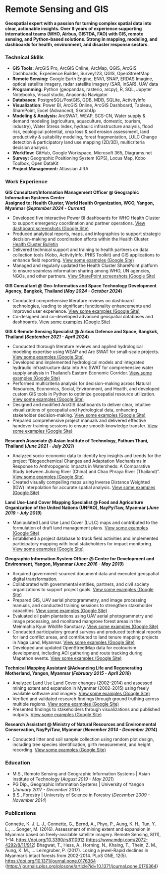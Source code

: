 # Remote Sensing and GIS

#### Geospatial expert with a passion for turning complex spatial data into clear, actionable insights. Over 9 years of experience supporting international teams (WHO, Airbus, GISTDA, FAO) with GIS, remote sensing, and Python-based solutions. Strong in mapping, modeling, and dashboards for health, environment, and disaster response sectors.

### Technical Skills
- **GIS Tools:** ArcGIS Pro, ArcGIS Online, ArcMap, QGIS, ArcGIS Dashboards, Experience Builder, Survey123, QGIS, OpenStreetMap
- **Remote Sensing:** Google Earth Engine, ENVI, SNAP, ERDAS Imagine, optical satellite imagery, radar satellite imagery (SAR, InSAR), UAV data
- **Programming:** Python (geopandas, rasterio, arcpy), R, SQL, Jupyter Notebooks, Visual studio, Anaconda Navigator
- **Databases:** PostgreSQL/PostGIS, GDB, MDB, SQLite, ActivityInfo
- **Visualization:** Power BI, ArcGIS Online, ArcGIS Dashboard, Tableau, SharePoint, Excel (Advanced), SketchUp
- **Modeling & Analysis:** ArcSWAT, WEAP, SCS-CN, Water supply & demand modeling (agriculture, aquaculture, domestic, tourism, industry), Water Stress Index, hydraulic infrastructure analysis, flood risk, ecological potential, crop loss & soil erosion assessment, land productivity & suitability modeling, forest fragmentation, LULC Change detection & participatory land use mapping (2D/3D), multicriteria decision analysis
- **Workflow:** GitHub, Google Workspace, Microsoft 365, Diagrams.net
- **Survey:** Geographic Positioning System (GPS), Locus Map, Kobo Toolbox, Open DataKit
- **Project Management:** Atlassian JIRA

### Work Experience
**GIS Consultant/Information Management Officer @ Geographic Information Systems Center**  
**Assigned to: Health Cluster, World Health Organization, WCO, Yangon, Myanmar (_September 2024 - Current_)**
- Developed five interactive Power BI dashboards for WHO Health Cluster to support emergency coordination and partner operations. [View dashboard screenshots (Google Site)](https://sites.google.com/view/health-cluster-who-dashboards/home?authuser=0) 
- Produced analytical reports, maps, and infographics to support strategic decision-making and coordination efforts within the Health Cluster. [Health Cluster Bulletin](https://healthcluster.who.int/countries-and-regions/myanmar/key-resources)
- Delivered technical support and training to health partners on data collection tools (Kobo, ActivityInfo, PHIS Toolkit) and GIS applications to enhance field reporting. [View some examples (Google Site)]()
- Managed and regularly updated the Health Cluster SharePoint platform to ensure seamless information sharing among WHO, UN agencies, NGOs, and other partners. [View SharePoint screenshots (Google Site)]()

**GIS Consultant @ Geo-Informatics and Space Technology Development Agency, Bangkok, Thailand (_May 2024 - October 2024_)**
- Conducted comprehensive literature reviews on dashboard technologies, leading to significant functionality enhancements and improved user experience. [View some examples (Google Site)]()
- Co-designed and co-developed advanced geospatial databases and dashboards. [View some examples (Google Site)]()

**GIS & Remote Sensing Specialist @ Airbus Defence and Space, Bangkok, Thailand (_September 2021 - April 2024_)**
- Conducted thorough literature reviews and applied hydrological modeling expertise using WEAP and Arc SWAT for small-scale projects. [View some examples (Google Site)]()
- Developed and implemented hydrological models and integrated hydraulic infrastructure data into Arc SWAT for comprehensive water supply analysis in Thailand’s Eastern Economic Corridor. [View some examples (Google Site)]()
- Performed multicriteria analysis for decision-making across Natural Resources, Economics, Social, Environment, and Health, and developed custom GIS tools in Python to optimize geospatial resource utilization. [View some examples (Google Site)]()
- Designed and modified ArcGIS dashboards to deliver clear, intuitive visualizations of geospatial and hydrological data, enhancing stakeholder decision-making. [View some examples (Google Site)]()
- Prepared comprehensive project manuals and delivered effective handover training sessions to ensure smooth knowledge transfer. [View some examples (Google Site)]()

**Research Associate @ Asian Institute of Technology, Pathum Thani, Thailand (_June 2021 - July 2021_)**
- Analyzed socio-economic data to identify key insights and trends for the project “Biogeochemical Changes and Adaptation Mechanisms in Response to Anthropogenic Impacts in Watersheds: A Comparative Study between Jiulong River (China) and Chao Phraya River (Thailand)”. [View some examples (Google Site)]()
- Created visually compelling maps using Inverse Distance Weighted (IDW) interpolation for accurate spatial analysis. [View some examples (Google Site)]()

**Land Use-Land Cover Mapping Specialist @ Food and Agriculture Organization of the United Nations (UNFAO), NayPyiTaw, Myanmar (_June 2019 - July 2019_)**
- Manipulated Land Use Land Cover (LULC) maps and contributed to the formulation of draft land management plans. [View some examples (Google Site)]()
- Established a project database to track field activities and implemented participatory mapping with local stakeholders for impact monitoring. [View some examples (Google Site)]()

**Geographic Information System Officer @ Centre for Development and Environment, Yangon, Myanmar (_June 2016 - May 2019_)**
- Acquired government-sourced document data and executed geospatial digital transformation.
- Collaborated with governmental entities, partners, and civil society organizations to support project goals. [View some examples (Google Site)]()
- Prepared GIS, UAV aerial photogrammetry, and image processing manuals, and conducted training sessions to strengthen stakeholder capacities. [View some examples (Google Site)]()
- Evaluated oil palm plantations using UAV aerial photogrammetry and image processing, and monitored mangrove forest areas in the Meinmahla Kyun Wildlife Sanctuary. [View some examples (Google Site)]()
- Conducted participatory ground surveys and produced technical reports for land conflict areas, and contributed to land tenure mapping projects in Naga Land, Myanmar. [View some examples (Google Site)]()
- Developed and updated OpenStreetMap data for ecotourism development, including AOI gathering and route tracking during Mapathon events. [View some examples (Google Site)]()

**Technical Mapping Assistant @Advancing Life and Regenerating Motherland, Yangon, Myanmar (_February 2015 - April 2016_)**
- Analyzed Land Use Land Cover changes (2002–2014) and assessed mining extent and expansion in Myanmar (2002–2015) using freely available software and imagery. [View some examples (Google Site)]()
- Verified and validated research findings through ground truthing across multiple regions. [View some examples (Google Site)]()
- Presented findings to stakeholders through visualizations and published outputs. [View some examples (Google Site)]()

**Research Assistant @ Ministry of Natural Resources and Environmental Conservation, NayPyiTaw, Myanmar (_November 2014 - December 2014_)**
- Conducted litter and soil sample collection using random plot design, including tree species identification, girth measurement, and height recording. [View some examples (Google Site)]()

### Education
- M.S., Remote Sensing and Geographic Information Systems | Asian Institute of Technology (_August 2019 - May 2021_)
- PG Dip., Geographic Information Systems                    | University of Yangon (_January 2017 - December 2017_)
- B.S., Forestry                               | University of Science in Forestry (_December 2009 - November 2014_)

### Publications
Connette, K. J. L. J., Connette, G., Bernd, A., Phyo, P., Aung, K. H., Tun, Y. L., … Songer, M. (2016). Assessment of mining extent and expansion in Myanmar based on freely-available satellite imagery. Remote Sensing, 8(11), 1–14. https://doi.org/10.3390/rs8110912 (https://www.mdpi.com/2072-4292/8/11/912)
Bhagwat, T., Hess, A., Horning, N., Khaing, T., Thein, Z. M., Aung, K. M., … Leimgruber, P. (2017). Losing a jewel-Rapid declines in Myanmar’s intact forests from 2002-2014. PLoS ONE, 12(5). https://doi.org/10.1371/journal.pone.0176364 (https://journals.plos.org/plosone/article?id=10.1371/journal.pone.0176364)




